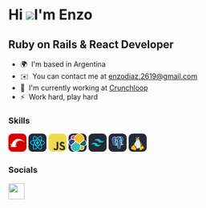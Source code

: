 Hi ![](https://user-images.githubusercontent.com/18350557/176309783-0785949b-9127-417c-8b55-ab5a4333674e.gif)I'm Enzo
============================================================================================================================

Ruby on Rails & React Developer
-------------------------------

* 🌍  I'm based in Argentina
* ✉️  You can contact me at [enzodiaz.2619@gmail.com](mailto:enzodiaz.2619@gmail.com)
* 🚀  I'm currently working at [Crunchloop](https://www.crunchloop.io)
* ⚡  Work hard, play hard

### Skills


<p align="left">
<a href="https://rubyonrails.org" target="_blank" rel="noreferrer"><img src="https://github.com/tandpfun/skill-icons/raw/main/icons/Rails.svg" width="36" height="36" alt="Ruby" /></a>
<a href="https://reactjs.org/" target="_blank" rel="noreferrer"><img src="https://github.com/tandpfun/skill-icons/raw/main/icons/React-Dark.svg" width="36" height="36" alt="React" /></a>
<a href="https://developer.mozilla.org/en-US/docs/Web/JavaScript" target="_blank" rel="noreferrer"><img src="https://github.com/tandpfun/skill-icons/raw/main/icons/JavaScript.svg" width="36" height="36" alt="JavaScript" /></a>
<a href="https://www.elastic.co/es/elasticsearch" target="_blank" rel="noreferrer"><img src="https://github.com/tandpfun/skill-icons/raw/main/icons/Elasticsearch-Dark.svg" width="36" height="36" alt="Elasticsearch" /></a>
<a href="https://tailwindcss.com/" target="_blank" rel="noreferrer"><img src="https://github.com/tandpfun/skill-icons/raw/main/icons/TailwindCSS-Dark.svg" width="36" height="36" alt="TailwindCSS" /></a>
<a href="https://www.postgresql.org/" target="_blank" rel="noreferrer"><img src="https://github.com/tandpfun/skill-icons/raw/main/icons/PostgreSQL-Dark.svg" width="36" height="36" alt="PostgreSQL" /></a>
<a href="https://ubuntu.com" target="_blank" rel="noreferrer"><img src="https://github.com/tandpfun/skill-icons/raw/main/icons/Linux-Dark.svg" width="36" height="36" alt="Linux" /></a>
</p>


### Socials

<p align="left"> <a href="https://www.linkedin.com/in/enzo-rodrigo-diaz" target="_blank" rel="noreferrer"><img src="https://raw.githubusercontent.com/danielcranney/readme-generator/main/public/icons/socials/linkedin.svg" width="32" height="32" /></a></p>
